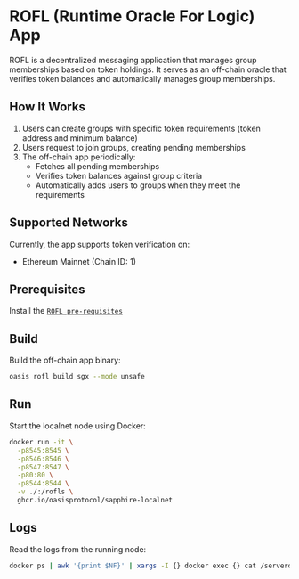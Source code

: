 # ROFL (Runtime Oracle For Logic) App

ROFL is a decentralized messaging application that manages group memberships based on token holdings. It serves as an off-chain oracle that verifies token balances and automatically manages group memberships.

## How It Works

1. Users can create groups with specific token requirements (token address and minimum balance)
2. Users request to join groups, creating pending memberships
3. The off-chain app periodically:
   - Fetches all pending memberships
   - Verifies token balances against group criteria
   - Automatically adds users to groups when they meet the requirements

## Supported Networks

Currently, the app supports token verification on:
- Ethereum Mainnet (Chain ID: 1)

## Prerequisites

Install the [`ROFL pre-requisites`](https://docs.oasis.io/rofl/prerequisites)

## Build

Build the off-chain app binary:

```sh
oasis rofl build sgx --mode unsafe
```

## Run

Start the localnet node using Docker:

```sh
docker run -it \
  -p8545:8545 \
  -p8546:8546 \
  -p8547:8547 \
  -p80:80 \
  -p8544:8544 \
  -v ./:/rofls \
  ghcr.io/oasisprotocol/sapphire-localnet
```

## Logs

Read the logs from the running node:

```sh
docker ps | awk '{print $NF}' | xargs -I {} docker exec {} cat /serverdir/node/net-runner/network/compute-0/node.log
```
